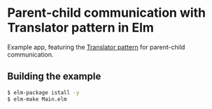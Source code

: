 # Parent-child communication with Translator pattern in Elm

Example app, featuring the [Translator pattern](https://medium.com/@alex.lew/the-translator-pattern-a-model-for-child-to-parent-communication-in-elm-f4bfaa1d3f98) for parent-child communication.

## Building the example

```sh
$ elm-package istall -y
$ elm-make Main.elm
```